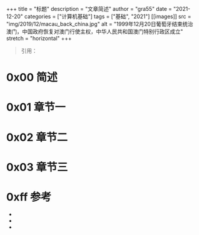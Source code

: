 +++
title = "标题"
description = "文章简述"
author = "gra55"
date = "2021-12-20"
categories = ["计算机基础"]
tags = ["基础", "2021"]
[[images]]
  src = "img/2019/12/macau_back_china.jpg"
  alt = "1999年12月20日葡萄牙结束统治澳门，中国政府恢复对澳门行使主权，中华人民共和国澳门特别行政区成立"
  stretch = "horizontal"
+++

> 引用：

# 0x00 简述

# 0x01 章节一

# 0x02 章节二

# 0x03 章节三

# 0xff 参考
+ 
+ 
+ 